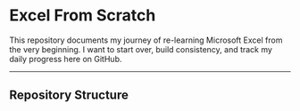 # Excel From Scratch

This repository documents my journey of re-learning Microsoft Excel from the very beginning. I want to start over, build consistency, and track my daily progress here on GitHub.  

---

## Repository Structure


